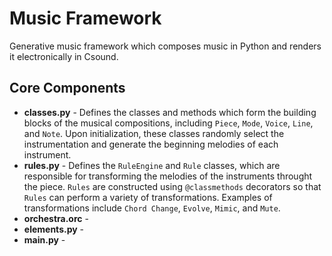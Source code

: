 # Music Framework
Generative music framework which composes music in Python and renders it electronically in Csound.

## Core Components
* **classes.py** - Defines the classes and methods which form the building blocks of the musical compositions, including `Piece`, `Mode`, `Voice`, `Line`, and `Note`. Upon initialization, these classes randomly select the instrumentation and generate the beginning melodies of each instrument.
* **rules.py** - Defines the `RuleEngine` and `Rule` classes, which are responsible for transforming the melodies of the instruments throught the piece.  `Rules` are constructed using `@classmethods` decorators so that `Rules` can perform a variety of transformations. Examples of transformations include `Chord Change`, `Evolve`, `Mimic`, and `Mute`.
* **orchestra.orc** - 
* **elements.py** - 
* **main.py** - 
